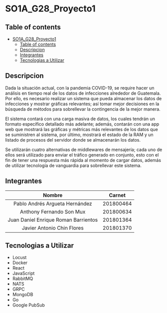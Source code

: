 # SO1A_G28_Proyecto1

## Table of contents
- [SO1A_G28_Proyecto1](#so1a_g28_proyecto1)
  - [Table of contents](#table-of-contents)
  - [Descripcion](#descripcion)
  - [Integrantes](#integrantes)
  - [Tecnologias a Utilizar](#tecnologias-a-utilizar)

## Descripcion

Dada la situación actual, con la pandemia COVID-19, se require hacer un análisis en tiempo real de los datos de
infecciones alrededor de Guatemala. Por ello, es necesario realizar un sistema que pueda almacenar los datos
de infecciones y mostrar gráficas relevantes; así tomar mejor decisiones en la búsqueda de métodos para
sobrellevar la contingencia de la mejor manera.

El sistema contará con una carga masiva de datos, los cuales tendrán un formato específico detallado más
adelante; además, contarán con una app web que mostrará las gráficas y métricas más relevantes de los datos
que se suministren al sistema, por último, mostrará el estado de la RAM y un listado de procesos del servidor
donde se almacenarán los datos.

Se utilizarán cuatro alternativas de middlewares de mensajería; cada uno de ellos será utilizado para enviar el
tráfico generado en conjunto, esto con el fin de tener una respuesta más rápida al momento de cargar datos,
además de utilizar tecnología de vanguardia para sobrellevar este sistema.


## Integrantes

<center>

| Nombre  | Carnet   |
|:--------------: | :--------------: |
| Pablo Andrés Argueta Hernández | 201800464     
| Anthony Fernando Son Mux  | 201800634
| Juan Daniel Enrique Roman Barrientos | 201801364
| Javier Antonio Chin Flores |  201801370

</center>



## Tecnologias a Utilizar
* Locust
* Docker
* React
* JavaScript
* RabbitMQ
* NATS
* GRPC
* MongoDB
* Go
* Google PubSub


